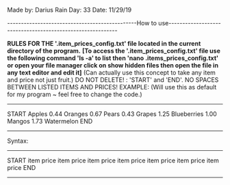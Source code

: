 Made by: Darius Rain
Day: 33
Date: 11/29/19

-----------------------------------------------How to use-----------------------------------------------------------

**RULES FOR THE '.item_prices_config.txt' file located in the current directory of the program.**
**[To access the '.item_prices_config.txt' file use the following command 'ls -a' to list then 'nano .items_prices_config.txt' or open your file manager click on show hidden files then open the file in any text editor and edit it]**
(Can actually use this concept to take any item and price not just fruit.)
DO NOT DELETE! : 'START' and 'END'.
NO SPACES BETWEEN LISTED ITEMS AND PRICES!
EXAMPLE: (Will use this as default for my program ~ feel free to change the code.)
*******************************************************************************************************************
START
Apples 0.44
Oranges 0.67
Pears 0.43
Grapes 1.25
Blueberries 1.00
Mangos 1.73
Watermelon
END
*******************************************************************************************************************



Syntax: 
*******************************************************************************************************************
START
item price
item price
item price
item price
item price
item price
item price
END
*******************************************************************************************************************
